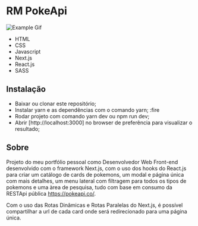 # RM PokeApi

![Example Gif](src/assets/pokeApi-demo.gif)

- HTML
- CSS
- Javascript 
- Next.js
- React.js
- SASS

## Instalação 
- Baixar ou clonar este repositório; 
- Instalar yarn e as dependências com o comando yarn; :fire
- Rodar projeto com comando yarn dev ou npm run dev;
- Abrir [http://localhost:3000] no browser de preferência para visualizar o resultado;

## Sobre 
Projeto do meu portfólio pessoal como Desenvolvedor Web Front-end desenvolvido com o framework Next.js, com o uso dos hooks do React.js para criar um catálogo de cards de pokemons, um modal e página única com mais detalhes, um menu lateral com filtragem para todos os tipos de pokemons e uma àrea de pesquisa, tudo com base em consumo da RESTApi pública https://pokeapi.co/.

Com o uso das Rotas Dinâmicas e Rotas Paralelas do Next.js, é possível compartilhar a url de cada card
onde será redirecionado para uma página única.



